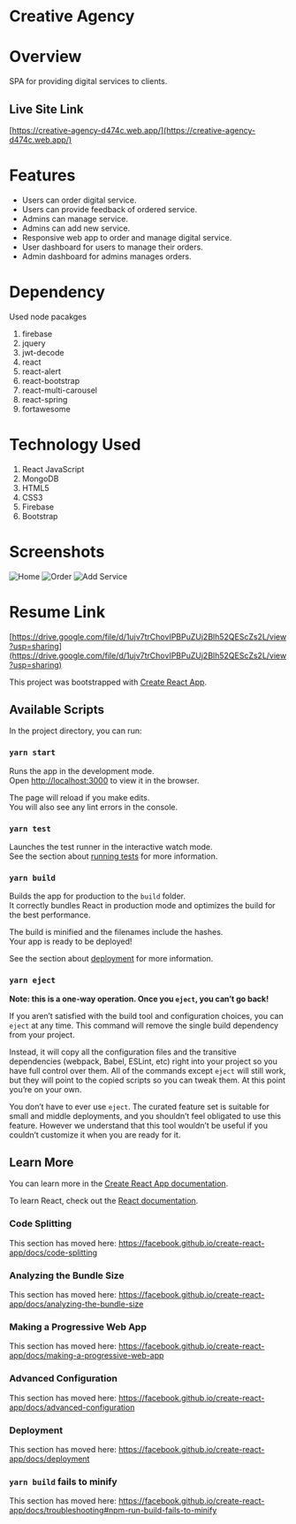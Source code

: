 # Creative Agency
# Overview
SPA for providing digital services to clients.
## Live Site Link
[https://creative-agency-d474c.web.app/](https://creative-agency-d474c.web.app/)

# Features
- Users can order digital service.
- Users can provide feedback of ordered service.
- Admins can manage service.
- Admins can add new service.
- Responsive web app to order and manage digital service.
- User dashboard for users to manage their orders.
- Admin dashboard for admins manages orders.
  
# Dependency
Used node pacakges
1. firebase
2. jquery
3. jwt-decode
4. react
5. react-alert
6. react-bootstrap
7. react-multi-carousel
8. react-spring
9. fortawesome
# Technology Used
1. React JavaScript
2. MongoDB
3. HTML5
4. CSS3
5. Firebase
6. Bootstrap
# Screenshots
![Home](home.png)
![Order](user-order.png)
![Add Service](admin-add.png)
# Resume Link
[https://drive.google.com/file/d/1ujv7trChovIPBPuZUj2Blh52QEScZs2L/view?usp=sharing](https://drive.google.com/file/d/1ujv7trChovIPBPuZUj2Blh52QEScZs2L/view?usp=sharing)

This project was bootstrapped with [Create React App](https://github.com/facebook/create-react-app).

## Available Scripts

In the project directory, you can run:

### `yarn start`

Runs the app in the development mode.<br />
Open [http://localhost:3000](http://localhost:3000) to view it in the browser.

The page will reload if you make edits.<br />
You will also see any lint errors in the console.

### `yarn test`

Launches the test runner in the interactive watch mode.<br />
See the section about [running tests](https://facebook.github.io/create-react-app/docs/running-tests) for more information.

### `yarn build`

Builds the app for production to the `build` folder.<br />
It correctly bundles React in production mode and optimizes the build for the best performance.

The build is minified and the filenames include the hashes.<br />
Your app is ready to be deployed!

See the section about [deployment](https://facebook.github.io/create-react-app/docs/deployment) for more information.

### `yarn eject`

**Note: this is a one-way operation. Once you `eject`, you can’t go back!**

If you aren’t satisfied with the build tool and configuration choices, you can `eject` at any time. This command will remove the single build dependency from your project.

Instead, it will copy all the configuration files and the transitive dependencies (webpack, Babel, ESLint, etc) right into your project so you have full control over them. All of the commands except `eject` will still work, but they will point to the copied scripts so you can tweak them. At this point you’re on your own.

You don’t have to ever use `eject`. The curated feature set is suitable for small and middle deployments, and you shouldn’t feel obligated to use this feature. However we understand that this tool wouldn’t be useful if you couldn’t customize it when you are ready for it.

## Learn More

You can learn more in the [Create React App documentation](https://facebook.github.io/create-react-app/docs/getting-started).

To learn React, check out the [React documentation](https://reactjs.org/).

### Code Splitting

This section has moved here: https://facebook.github.io/create-react-app/docs/code-splitting

### Analyzing the Bundle Size

This section has moved here: https://facebook.github.io/create-react-app/docs/analyzing-the-bundle-size

### Making a Progressive Web App

This section has moved here: https://facebook.github.io/create-react-app/docs/making-a-progressive-web-app

### Advanced Configuration

This section has moved here: https://facebook.github.io/create-react-app/docs/advanced-configuration

### Deployment

This section has moved here: https://facebook.github.io/create-react-app/docs/deployment

### `yarn build` fails to minify

This section has moved here: https://facebook.github.io/create-react-app/docs/troubleshooting#npm-run-build-fails-to-minify
